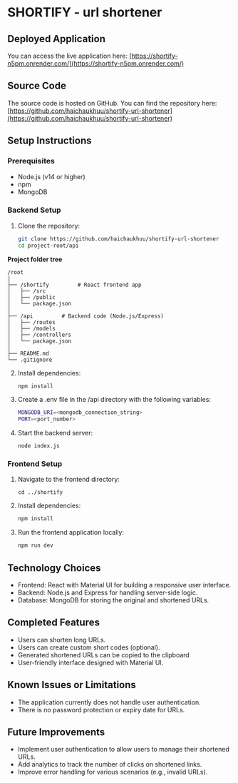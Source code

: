 # SHORTIFY - url shortener 

## Deployed Application

You can access the live application here: [https://shortify-n5pm.onrender.com/](https://shortify-n5pm.onrender.com/)

## Source Code

The source code is hosted on GitHub. You can find the repository here: [https://github.com/haichaukhuu/shortify-url-shortener](https://github.com/haichaukhuu/shortify-url-shortener)

## Setup Instructions

### Prerequisites

- Node.js (v14 or higher)
- npm
- MongoDB

### Backend Setup

1. Clone the repository:
   ```bash
   git clone https://github.com/haichaukhuu/shortify-url-shortener
   cd project-root/api
   
**Project folder tree**
```
/root
│
├── /shortify         # React frontend app
│   ├── /src
│   ├── /public
│   └── package.json
│
├── /api         # Backend code (Node.js/Express)
│   ├── /routes
│   ├── /models
│   ├── /controllers
│   └── package.json
│
├── README.md       
└── .gitignore      
```


2. Install dependencies:
   ```bash
   npm install
3. Create a .env file in the /api directory with the following variables:
   ```bash
   MONGODB_URI=<mongodb_connection_string>
   PORT=<port_number>
4. Start the backend server:
    ```
    node index.js
### Frontend Setup
1. Navigate to the frontend directory:
    ```
    cd ../shortify
2. Install dependencies:
   ```bash
   npm install
3. Run the frontend application locally:
   ```bash
   npm run dev
## Technology Choices
- Frontend: React with Material UI for building a responsive user interface.
- Backend: Node.js and Express for handling server-side logic.
- Database: MongoDB for storing the original and shortened URLs.

## Completed Features
- Users can shorten long URLs.
- Users can create custom short codes (optional). 
- Generated shortened URLs can be copied to the clipboard
- User-friendly interface designed with Material UI.

## Known Issues or Limitations
- The application currently does not handle user authentication.
- There is no password protection or expiry date for URLs.

## Future Improvements
- Implement user authentication to allow users to manage their shortened URLs.
- Add analytics to track the number of clicks on shortened links.
- Improve error handling for various scenarios (e.g., invalid URLs).
